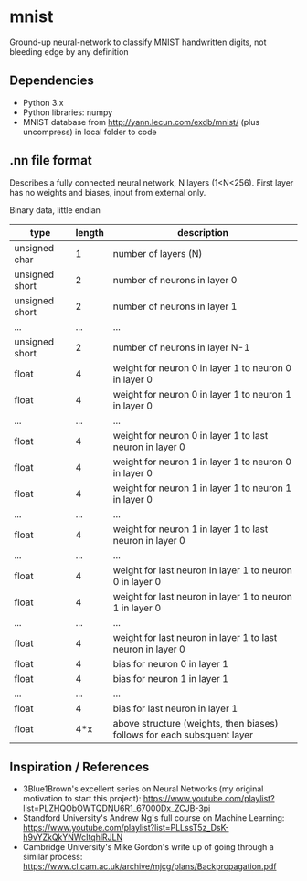 # mnist
Ground-up neural-network to classify MNIST handwritten digits, not bleeding edge by any definition

## Dependencies
- Python 3.x
- Python libraries: numpy
- MNIST database from http://yann.lecun.com/exdb/mnist/ (plus uncompress) in local folder to code

## .nn file format
Describes a fully connected neural network, N layers (1<N<256). First layer has no weights and biases, input from external only.

Binary data, little endian

| type | length | description |
| --- | --- | --- |
| unsigned char | 1 | number of layers (N) |
| unsigned short | 2 | number of neurons in layer 0 |
| unsigned short | 2 | number of neurons in layer 1 |
| ... | ... | ... |
| unsigned short | 2 | number of neurons in layer N-1 |
| float | 4 | weight for neuron 0 in layer 1 to neuron 0 in layer 0 |
| float | 4 | weight for neuron 0 in layer 1 to neuron 1 in layer 0 |
| ... | ... | ... |
| float | 4 | weight for neuron 0 in layer 1 to last neuron in layer 0 |
| float | 4 | weight for neuron 1 in layer 1 to neuron 0 in layer 0 |
| float | 4 | weight for neuron 1 in layer 1 to neuron 1 in layer 0 |
| ... | ... | ... |
| float | 4 | weight for neuron 1 in layer 1 to last neuron in layer 0 |
| ... | ... | ... |
| float | 4 | weight for last neuron in layer 1 to neuron 0 in layer 0 |
| float | 4 | weight for last neuron in layer 1 to neuron 1 in layer 0 |
| ... | ... | ... |
| float | 4 | weight for last neuron in layer 1 to last neuron in layer 0 |
| float | 4 | bias for neuron 0 in layer 1 |
| float | 4 | bias for neuron 1 in layer 1 |
| ... | ... | ... |
| float | 4 | bias for last neuron in layer 1 |
| float | 4\*x | above structure (weights, then biases) follows for each subsquent layer |

## Inspiration / References
- 3Blue1Brown's excellent series on Neural Networks (my original motivation to start this project): https://www.youtube.com/playlist?list=PLZHQObOWTQDNU6R1_67000Dx_ZCJB-3pi
- Standford University's Andrew Ng's full course on Machine Learning: https://www.youtube.com/playlist?list=PLLssT5z_DsK-h9vYZkQkYNWcItqhlRJLN
- Cambridge University's Mike Gordon's write up of going through a similar process: https://www.cl.cam.ac.uk/archive/mjcg/plans/Backpropagation.pdf
